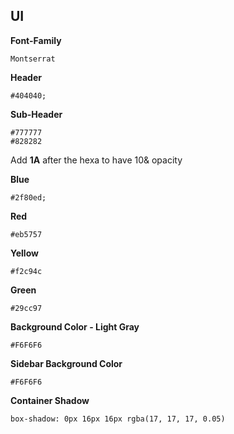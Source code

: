 ## UI
**Font-Family**
```shell
Montserrat
```

**Header**
```shell
#404040;
```

**Sub-Header**
```shell
#777777
#828282
```

Add **1A** after the hexa to have 10& opacity

**Blue**
```shell
#2f80ed;
```

**Red**
```shell
#eb5757
```

**Yellow**
```shell
#f2c94c
```

**Green**
```shell
#29cc97
```

**Background Color - Light Gray**
```shell
#F6F6F6
```

**Sidebar Background Color**
```shell
#F6F6F6
```

**Container Shadow**
```shell
box-shadow: 0px 16px 16px rgba(17, 17, 17, 0.05)
```